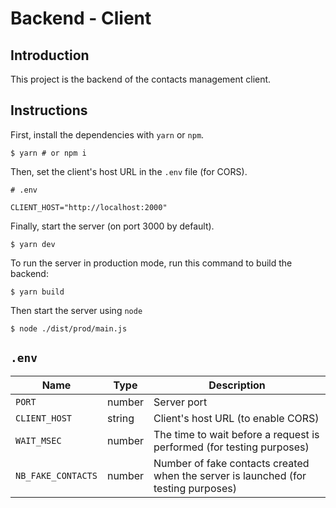 # Backend - Client

## Introduction

This project is the backend of the contacts management client.

## Instructions

First, install the dependencies with `yarn` or `npm`.

```
$ yarn # or npm i
```

Then, set the client's host URL in the `.env` file (for CORS).

```
# .env

CLIENT_HOST="http://localhost:2000"
```

Finally, start the server (on port 3000 by default).

```
$ yarn dev
```

To run the server in production mode, run this command to build the backend:

```
$ yarn build
```

Then start the server using `node`
```
$ node ./dist/prod/main.js
```

## `.env`

| Name               | Type   | Description                                                                        |
| ------------------ | ------ | ---------------------------------------------------------------------------------- |
| `PORT`             | number | Server port                                                                        |
| `CLIENT_HOST`      | string | Client's host URL (to enable CORS)                                                 |
| `WAIT_MSEC`        | number | The time to wait before a request is performed (for testing purposes)              |
| `NB_FAKE_CONTACTS` | number | Number of fake contacts created when the server is launched (for testing purposes) |
